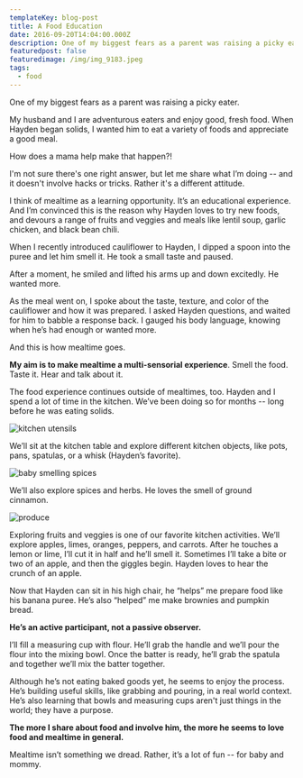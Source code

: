 ```yaml
---
templateKey: blog-post
title: A Food Education
date: 2016-09-20T14:04:00.000Z
description: One of my biggest fears as a parent was raising a picky eater.
featuredpost: false
featuredimage: /img/img_9183.jpeg
tags:
  - food
---
```

One of my biggest fears as a parent was raising a picky eater.

M﻿y husband and I are adventurous eaters and enjoy good, fresh food. When Hayden began solids, I wanted him to eat a variety of foods and appreciate a good meal.

How does a mama help make that happen?!

I﻿'m not sure there's one right answer, but let me share what I’m doing -- and it doesn't involve hacks or tricks. Rather it's a different attitude. 

I think of mealtime as a learning opportunity. It’s an educational experience. And I’m convinced this is the reason why Hayden loves to try new foods, and devours a range of fruits and veggies and meals like lentil soup, garlic chicken, and black bean chili. 

When I recently introduced cauliflower to Hayden, I dipped a spoon into the puree and let him smell it. He took a small taste and paused. 

After a moment, he smiled and lifted his arms up and down excitedly. He wanted more. 

As the meal went on, I spoke about the taste, texture, and color of the cauliflower and how it was prepared. I asked Hayden questions, and waited for him to babble a response back. I gauged his body language, knowing when he’s had enough or wanted more.

And this is how mealtime goes. 

**My aim is to make mealtime a multi-sensorial experience**. Smell the food. Taste it. Hear and talk about it. 

The food experience continues outside of mealtimes, too. Hayden and I spend a lot of time in the kitchen. We’ve been doing so for months -- long before he was eating solids. 

![kitchen utensils](/img/img_9253.jpeg)

We’ll sit at the kitchen table and explore different kitchen objects, like pots, pans, spatulas, or a whisk (Hayden’s favorite). 

![baby smelling spices](/img/screen-shot-2022-10-03-at-4.41.31-pm.png)

We’ll also explore spices and herbs. He loves the smell of ground cinnamon. 

![produce](/img/img_9252.jpeg)

Exploring fruits and veggies is one of our favorite kitchen activities. We’ll explore apples, limes, oranges, peppers, and carrots. After he touches a lemon or lime, I’ll cut it in half and he’ll smell it. Sometimes I’ll take a bite or two of an apple, and then the giggles begin. Hayden loves to hear the crunch of an apple. 

Now that Hayden can sit in his high chair, he “helps” me prepare food like his banana puree. He’s also “helped” me make brownies and pumpkin bread. 

**He’s an active participant, not a passive observer.** 

I’ll fill a measuring cup with flour. He’ll grab the handle and we’ll pour the flour into the mixing bowl. Once the batter is ready, he’ll grab the spatula and together we’ll mix the batter together.

Although he’s not eating baked goods yet, he seems to enjoy the process. He’s building useful skills, like grabbing and pouring, in a real world context. He’s also learning that bowls and measuring cups aren't just things in the world; they have a purpose. 

**The more I share about food and involve him, the more he seems to love food and mealtime in general.** 

Mealtime isn’t something we dread. Rather, it’s a lot of fun -- for baby and mommy.